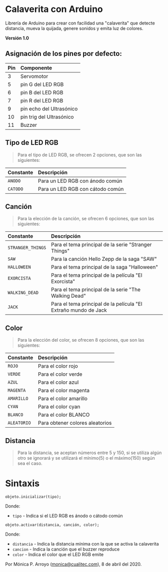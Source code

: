 # Calaverita con Arduino #

Librería de Arduino para crear con facilidad una "calaverita" que detecte distancia, mueva la quijada, genere sonidos y emita luz de colores.

**Versión 1.0**

## Asignación de los pines por defecto: ##

| Pin | Componente |
| :------- | :------- |
| 3 | Servomotor |
| 5 | pin G del LED RGB |
| 6 | pin B del LED RGB |
| 7 | pin R del LED RGB |
| 9 | pin echo del Ultrasónico |
| 10 | pin trig del Ultrasónico |
| 11 | Buzzer |

## Tipo de LED RGB ##
> Para el tipo de LED RGB, se ofrecen 2 opciones, que son las siguientes:

| Constante | Descripción |
| :------- | :------- |
| `ANODO` | Para un LED RGB con ánodo común |
| `CATODO` | Para un LED RGB con cátodo común |

## Canción ##
> Para la elección de la canción, se ofrecen 6 opciones, que son las siguientes:

| Constante | Descripción |
| :------- | :------- |
| `STRANGER_THINGS` | Para el tema principal de la serie "Stranger Things" |
| `SAW` | Para la canción Hello Zepp de la saga "SAW" |
| `HALLOWEEN` | Para el tema principal de la saga "Halloween" |
| `EXORCISTA` | Para el tema principal de la película "El Exorcista" |
| `WALKING_DEAD` | Para el tema principal de la serie "The Walking Dead" |
| `JACK` | Para el tema principal de la película "El Extraño mundo de Jack |

## Color ##
> Para la elección del color, se ofrecen 8 opciones, que son las siguientes:

| Constante | Descripción |
| :------- | :------- |
| `ROJO` | Para el color rojo |
| `VERDE` | Para el color verde |
| `AZUL` | Para el color azul |
| `MAGENTA` | Para el color magenta |
| `AMARILLO` | Para el color amarillo |
| `CYAN` | Para el color cyan |
| `BLANCO` | Para el color BLANCO |
| `ALEATORIO` | Para obtener colores aleatorios |

## Distancia ##
> Para la distancia, se aceptan números entre 5 y 150, si se utiliza algún otro se ignorará y se utilizará el mínimo(5) o el máximo(150) según sea el caso.

# Sintaxis #
`objeto.inicializar(tipo);`

Donde:

- `tipo` - Indica si el LED RGB es ánodo o cátodo común

`objeto.activar(distancia, canción, color);`

Donde:
- `distancia` - Indica la distancia mínima con la que se activa la calaverita
- `cancion` - Indica la canción que el buzzer reproduce
- `color` - Indica el color que el LED RGB emite

Por Mónica P. Arroyo (monica@cualitec.com), 8 de abril del 2020.
